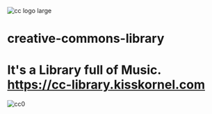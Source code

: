 ![cc logo large](https://user-images.githubusercontent.com/82728993/177219199-fd4a8fbf-b57a-4003-a970-92f8f99bf6e5.png)
# creative-commons-library
# It's a Library full of Music. https://cc-library.kisskornel.com
![cc0](https://user-images.githubusercontent.com/82728993/177219241-46bda977-35c4-461d-8a95-f4997bb2552d.png)
